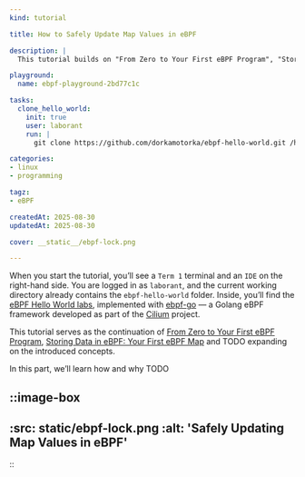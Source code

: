```yaml
---
kind: tutorial

title: How to Safely Update Map Values in eBPF

description: |
  This tutorial builds on "From Zero to Your First eBPF Program", "Storing Data in eBPF: Your First eBPF Map" and TODO by TODO. You’ll learn how to TODO

playground:
  name: ebpf-playground-2bd77c1c

tasks:
  clone_hello_world:
    init: true
    user: laborant
    run: |
      git clone https://github.com/dorkamotorka/ebpf-hello-world.git /home/laborant/ebpf-hello-world

categories:
- linux
- programming

tagz:
- eBPF

createdAt: 2025-08-30
updatedAt: 2025-08-30

cover: __static__/ebpf-lock.png

---
```


When you start the tutorial, you’ll see a `Term 1` terminal and an `IDE` on the right-hand side. You are logged in as `laborant`, and the current working directory already contains the `ebpf-hello-world` folder. Inside, you’ll find the [eBPF Hello World labs](https://github.com/dorkamotorka/ebpf-hello-world), implemented with [ebpf-go](https://ebpf-go.dev/) — a Golang eBPF framework developed as part of the [Cilium](https://cilium.io/) project.

This tutorial serves as the continuation of [From Zero to Your First eBPF Program](https://labs.iximiuz.com/tutorials/my-first-ebpf-program-5120140e), [Storing Data in eBPF: Your First eBPF Map](https://labs.iximiuz.com/tutorials/ebpf-maps-tutorial-3efd4617) and TODO expanding on the introduced concepts.

In this part, we’ll learn how and why TODO

::image-box
---
:src: __static__/ebpf-lock.png
:alt: 'Safely Updating Map Values in eBPF'
---
::